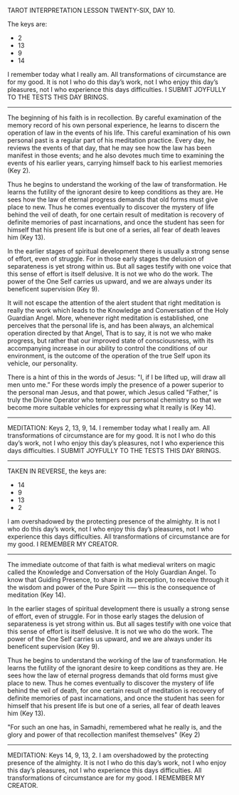 TAROT INTERPRETATION
LESSON TWENTY-SIX, DAY 10.

The keys are:

-  2
- 13
-  9
- 14

 I remember today what I really am. All transformations of circumstance are for my good. It is not I who do this day’s work, not I who enjoy this day’s pleasures, not I who experience this days difficulties. I SUBMIT JOYFULLY TO THE TESTS THIS DAY BRINGS.

---

The beginning of his faith is in recollection. By careful examination of the memory record of his own personal experience, he learns to discern the operation of law in the events of his life. This careful examination of his own personal past is a regular part of his meditation practice. Every day, he reviews the events of that day, that he may see how the law has been manifest in those events; and he also devotes much time to examining the events of his earlier years, carrying himself back to his earliest memories (Key 2).

Thus he begins to understand the working of the law of transformation. He learns the futility of the ignorant desire to keep conditions as they are. He sees how the law of eternal progress demands that old forms must give place to new. Thus he comes eventually to discover the mystery of life behind the veil of death, for one certain result of meditation is recovery of definite memories of past incarnations, and once the student has seen for himself that his present life is but one of a series, all fear of death leaves him (Key 13).

In the earlier stages of spiritual development there is usually a strong sense of effort, even of struggle. For in those early stages the delusion of separateness is yet strong within us. But all sages testify with one voice that this sense of effort is itself delusive. It is not we who do the work. The power of the One Self carries us upward, and we are always under its beneficent supervision (Key 9).

It will not escape the attention of the alert student that right meditation is really the work which leads to the Knowledge and Conversation of the Holy Guardian Angel. More, whenever right meditation is established, one perceives that the personal life is, and has been always, an alchemical operation directed by that Angel, That is to say, it is not we who make progress, but rather that our improved state of consciousness, with its accompanying increase in our ability to control the conditions of our environment, is the outcome of the operation of the true Self upon its vehicle, our personality.

There is a hint of this in the words of Jesus: "I, if I be lifted up, will draw all men unto me.” For these words imply the presence of a power superior to the personal man Jesus, and that power, which Jesus called "Father,” is truly the Divine Operator who tempers our personal chemistry so that we become more suitable vehicles for expressing what It really is (Key 14).

---

MEDITATION: Keys 2, 13, 9, 14. I remember today what I really am. All transformations of circumstance are for my good. It is not I who do this day’s work, not I who enjoy this day’s pleasures, not I who experience this days difficulties. I SUBMIT JOYFULLY TO THE TESTS THIS DAY BRINGS.

---

TAKEN IN REVERSE, the keys are:

- 14
-  9
- 13
-  2

I am overshadowed by the protecting presence of the almighty. It is not I who do this day’s work, not I who enjoy this day’s pleasures, not I who experience this days difficulties. All transformations of circumstance are for my good. I REMEMBER MY CREATOR.

---

The immediate outcome of that faith is what medieval writers on magic called the Knowledge and Conversation of the Holy Guardian Angel. To know that Guiding Presence, to share in its perception, to receive through it the wisdom and power of the Pure Spirit -— this is the consequence of meditation (Key 14).

In the earlier stages of spiritual development there is usually a strong sense of effort, even of struggle. For in those early stages the delusion of separateness is yet strong within us. But all sages testify with one voice that this sense of effort is itself delusive. It is not we who do the work. The power of the One Self carries us upward, and we are always under its beneficent supervision (Key 9).

Thus he begins to understand the working of the law of transformation. He learns the futility of the ignorant desire to keep conditions as they are. He sees how the law of eternal progress demands that old forms must give place to new. Thus he comes eventually to discover the mystery of life behind the veil of death, for one certain result of meditation is recovery of definite memories of past incarnations, and once the student has seen for himself that his present life is but one of a series, all fear of death leaves him (Key 13).

"For such an one has, in Samadhi, remembered what he really is, and the glory and power of that recollection manifest themselves" (Key 2)

---

MEDITATION: Keys 14, 9, 13, 2. I am overshadowed by the protecting presence of the almighty. It is not I who do this day’s work, not I who enjoy this day’s pleasures, not I who experience this days difficulties. All transformations of circumstance are for my good. I REMEMBER MY CREATOR.
